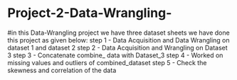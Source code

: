 # Project-2-Data-Wrangling-
#in this Data-Wrangling project we have three dataset sheets we have done this project as given below:
step 1 - Data Acquisition and Data Wrangling on dataset 1 and dataset 2 
step 2 - Data Acquisition and Wrangling on Dataset 3
step 3 - Concatenate combine_ data with Dataset_3
step 4 - Worked on missing values and outliers of combined_dataset
step 5 - Check the skewness and correlation of the data
